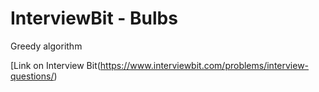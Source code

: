 # InterviewBit - Bulbs

Greedy algorithm

[Link on Interview Bit(https://www.interviewbit.com/problems/interview-questions/)


 

